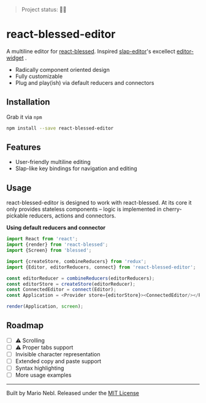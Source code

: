 > Project status: 🚧💥

# react-blessed-editor

A multiline editor for [react-blessed](https://github.com/Yomguithereal/react-blessed). Inspired [slap-editor](https://github.com/slap-editor/slap)'s excellect [editor-widget](https://github.com/slap-editor/editor-widget) .

*  Radically component oriented design
*  Fully customizable
*  Plug and play(ish) via default reducers and connectors

## Installation

Grab it via `npm`

```sh
npm install --save react-blessed-editor
```

## Features

*  User-friendly multiline editing
*  Slap-like key bindings for navigation and editing

## Usage

react-blessed-editor is designed to work with react-blessed. At its core it only provides
stateless components – logic is implemented in cherry-pickable reducers, actions and connectors.

**Using default reducers and connector**

```js
import React from 'react';
import {render} from 'react-blessed';
import {Screen} from 'blessed';

import {createStore, combineReducers} from 'redux';
import {Editor, editorReducers, connect} from 'react-blessed-editor';

const editorReducer = combineReducers(editorReducers);
const editorStore = createStore(editorReducer);
const ConnectedEditor = connect(Editor);
const Application = <Provider store={editorStore}><ConnectedEditor/></Provider>;

render(Application, screen);
```

## Roadmap
*  [ ] :warning: Scrolling
*  [ ] :warning: Proper tabs support
*  [ ] Invisible character representation
*  [ ] Extended copy and paste support
*  [ ] Syntax highlighting
*  [ ] More usage examples

---
Built by Mario Nebl. Released under the [MIT License](./LICENSE)
